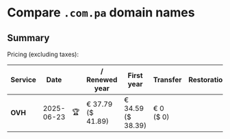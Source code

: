 # Compare `.com.pa` domain names

## Summary

Pricing (excluding taxes):

| Service | Date |  | / Renewed year | First year | Transfer | Restoration |
|--|--|--|--|--|--|--|
| **OVH** | 2025-06-23 | 🏆 | € 37.79<br>($ 41.89) | € 34.59<br>($ 38.39) | € 0<br>($ 0) |  |
